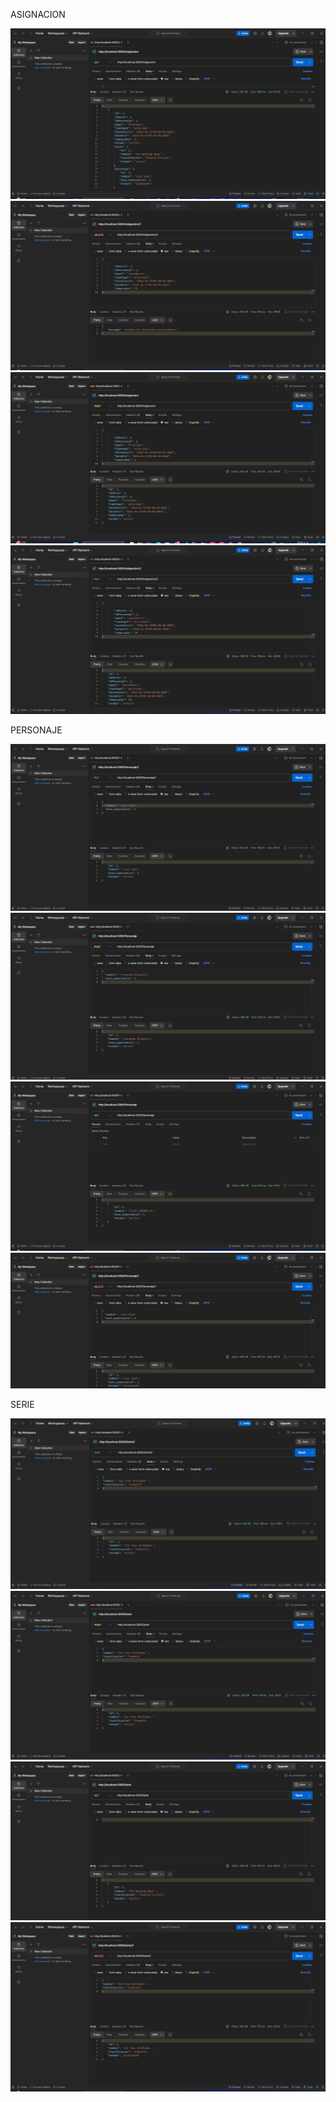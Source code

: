 ASIGNACION


![alt text](asignacion/get_asignacion.jpeg) ![alt text](asignacion/delete_asignacion.jpeg) ![alt text](asignacion/post_asignacion.jpeg) ![alt text](asignacion/put_asignacion.jpeg)


PERSONAJE

![alt text](personaje/put_personaje.jpeg) ![alt text](personaje/post_personaje.jpeg) ![alt text](personaje/get_personaje.jpeg) ![alt text](personaje/delete_personaje.jpeg)

SERIE

![alt text](<serie imagenes/put_serie.jpeg>) ![alt text](<serie imagenes/post_serie.jpeg>) ![alt text](<serie imagenes/get_serie.jpeg>) ![alt text](<serie imagenes/delete_serie.jpeg>)
